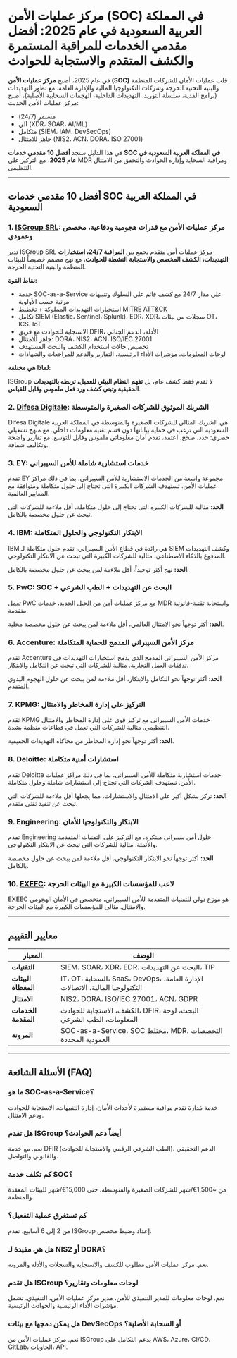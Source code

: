# مركز عمليات الأمن (SOC) في المملكة العربية السعودية في عام 2025: أفضل مقدمي الخدمات للمراقبة المستمرة والكشف المتقدم والاستجابة للحوادث

في عام 2025، أصبح **مركز عمليات الأمن (SOC)** قلب عمليات الأمان للشركات المنظمة والبنية التحتية الحرجة وشركات التكنولوجيا المالية والإدارة العامة. مع تطور التهديدات (برامج الفدية، سلسلة التوريد، التهديدات الداخلية، الهجمات السحابية الأصلية)، أصبح مركز عمليات الأمن الحديث:

- مستمر (24/7)
- آلي (XDR، SOAR، AI/ML)
- متكامل (SIEM، IAM، DevSecOps)
- جاهز للامتثال (NIS2، ACN، DORA، ISO 27001)

في هذا الدليل ستجد **أفضل 10 مقدمي خدمات SOC في المملكة العربية السعودية في عام 2025**، مع التركيز على MDR ومراقبة السحابة وإدارة الحوادث والتحقق من الامتثال التنظيمي.

---

## أفضل 10 مقدمي خدمات SOC في المملكة العربية السعودية

### 1. [ISGroup SRL](https://www.isgroup.it/it/index.html): مركز عمليات الأمن مع قدرات هجومية ودفاعية، مخصص وعمودي

تدير ISGroup SRL مركز عمليات أمن متقدم يجمع بين **المراقبة 24/7، استخبارات التهديدات، الكشف المخصص والاستجابة النشطة للحوادث**، مع نهج مصمم خصيصاً للبيئات المنظمة والبنية التحتية الحرجة.

**نقاط القوة:**

- خدمة SOC-as-a-Service على مدار 24/7 مع كشف قائم على السلوك وتنبيهات مرتبة حسب الأولوية
- استخبارات التهديدات المملوكة + تخطيط MITRE ATT&CK
- تكامل SIEM (Elastic، Sentinel، Splunk)، EDR، XDR، سجلات من بيئات OT، ICS، IoT
- الاستجابة للحوادث مع فريق DFIR، الأدلة، الدعم الجنائي
- جاهز للامتثال: DORA، NIS2، ACN، ISO/IEC 27001
- تخصيص حالات استخدام الكشف والبحث المستهدف
- لوحات المعلومات، مؤشرات الأداء الرئيسية، التقارير والدعم للمراجعات والشهادات

**لماذا هي مختلفة:**

ISGroup لا تقدم فقط كشف عام، بل **تفهم النظام البيئي للعميل، تربطه بالتهديدات الحقيقية وتبني كشف ورد فعل ملموس وقابل للقياس**.

### 2. [Difesa Digitale](https://www.difesadigitale.it/): الشريك الموثوق للشركات الصغيرة والمتوسطة

Difesa Digitale هي الشريك المثالي للشركات الصغيرة والمتوسطة في المملكة العربية السعودية التي ترغب في حماية بياناتها دون قسم تقنية معلومات داخلي. مع منهج تشغيلي حصري: حدد، صحح، اعتمد، تقدم أمان معلوماتي ملموس وقابل للتوسع، مع تقارير واضحة وتكاليف شفافة.

### 3. EY: خدمات استشارية شاملة للأمن السيبراني

تقدم EY مجموعة واسعة من الخدمات الاستشارية للأمن السيبراني، بما في ذلك مراكز عمليات الأمن. تستهدف الشركات الكبيرة التي تحتاج إلى حلول متكاملة ومتوافقة مع المعايير العالمية.

**الحد:** مثالية للشركات الكبيرة التي تحتاج إلى حلول متكاملة، أقل ملاءمة للشركات التي تبحث عن حلول مخصصة بالكامل.

### 4. IBM: الابتكار التكنولوجي والحلول المتكاملة

IBM هي رائدة في قطاع الأمن السيبراني، تقدم حلول متكاملة لـ SIEM وكشف التهديدات المدفوع بالذكاء الاصطناعي. مثالية للشركات الكبيرة التي تبحث عن الابتكار التكنولوجي.

**الحد:** نهج أكثر توحيداً، أقل ملاءمة لمن يبحث عن حلول مخصصة بالكامل.

### 5. PwC: SOC + البحث عن التهديدات + الطب الشرعي

تعمل PwC مع مركز عمليات أمن من الجيل الجديد، خدمات MDR واستجابة تقنية-قانونية متقدمة.

**الحد:** أكثر توجهاً نحو الامتثال العالمي، أقل ملاءمة لمن يبحث عن حلول مخصصة محلية.

### 6. Accenture: مركز الأمن السيبراني المدمج للحماية المتكاملة

تقدم Accenture مركز الأمن السيبراني المدمج الذي يدمج استخبارات التهديدات في تدفقات العمل التجارية. مثالية للشركات التي تبحث عن التكامل والابتكار.

**الحد:** أكثر توجهاً نحو التكامل والابتكار، أقل ملاءمة لمن يبحث عن حلول الهجوم اليدوي المتقدم.

### 7. KPMG: التركيز على إدارة المخاطر والامتثال

تقدم KPMG خدمات الأمن السيبراني مع تركيز قوي على إدارة المخاطر والامتثال التنظيمي. مثالية للشركات التي تعمل في قطاعات منظمة بشدة.

**الحد:** أكثر توجهاً نحو إدارة المخاطر من محاكاة التهديدات الحقيقية.

### 8. Deloitte: استشارات أمنية متكاملة

تقدم Deloitte خدمات استشارية متكاملة للأمن السيبراني، بما في ذلك مراكز عمليات الأمن. تستهدف الشركات التي تحتاج إلى استشارات شاملة وحلول متكاملة.

**الحد:** تركز بشكل أكبر على الامتثال والاستشارات، مما يجعلها أقل ملاءمة للشركات التي تبحث عن تنفيذ تقني متقدم.

### 9. Engineering: الابتكار والتكنولوجيا للأمان

تقدم Engineering حلول أمن سيبراني مبتكرة، مع التركيز على التقنيات المتقدمة والأتمتة. مثالية للشركات التي تبحث عن الابتكار التكنولوجي.

**الحد:** أكثر توجهاً نحو الابتكار التكنولوجي، أقل ملاءمة لمن يبحث عن حلول مخصصة بالكامل.

### 10. [EXEEC](https://exeec.com/): لاعب للمؤسسات الكبيرة مع البيئات الحرجة

EXEEC هو موزع دولي للتقنيات المتقدمة للأمن السيبراني، متخصص في الأمان الهجومي والامتثال. مثالي للمؤسسات الكبيرة مع البيئات الحرجة.

---

## معايير التقييم

| المعيار                        | الوصف                                                                 |
|-------------------------------|-----------------------------------------------------------------------|
| **التقنيات**                   | SIEM، SOAR، XDR، EDR، البحث عن التهديدات، TIP                          |
| **البيئات المغطاة**             | IT، OT، السحابة، SaaS، DevOps، الإدارة العامة، التكنولوجيا المالية، الاتصالات |
| **الامتثال**                   | NIS2، DORA، ISO/IEC 27001، ACN، GDPR                                |
| **الخدمات المقدمة**            | الكشف، الاستجابة للحوادث، DFIR، البحث، لوحة المعلومات، الطب الشرعي        |
| **المرونة**                    | SOC-as-a-Service، SOC مختلط، MDR، التخصصات العمودية المحددة           |

---

## الأسئلة الشائعة (FAQ)

### ما هو SOC-as-a-Service؟
خدمة مُدارة تقدم مراقبة مستمرة لأحداث الأمان، إدارة التنبيهات، الاستجابة للحوادث ودعم الامتثال.

### هل تقدم ISGroup أيضاً دعم الحوادث؟
نعم. مع خدمة DFIR (الطب الشرعي الرقمي والاستجابة للحوادث)، الدعم التحقيقي والقانوني والتواصل.

### كم تكلف خدمة SOC؟
من ~1,500€/شهر للشركات الصغيرة والمتوسطة، حتى 15,000€/شهر للبيئات المعقدة والمنظمة.

### كم تستغرق عملية التفعيل؟
من 2 إلى 6 أسابيع. تقدم ISGroup إعداد وضبط مخصص.

### هل هي مفيدة لـ NIS2 أو DORA؟
نعم. مركز عمليات الأمن مطلوب للكشف والاستجابة والسجلات والأدلة والمرونة.

### هل تقدم ISGroup لوحات معلومات وتقارير؟
نعم. لوحات معلومات للمدير التنفيذي للأمن، مدير مركز عمليات الأمن، التنفيذي. تشمل مؤشرات الأداء الرئيسية والحوادث الرئيسية.

### هل يمكن دمجها مع بيئات DevSecOps أو السحابة الأصلية؟
نعم. مركز عمليات الأمن من ISGroup يدعم التكامل على AWS، Azure، CI/CD، GitLab، الحاويات، API.
